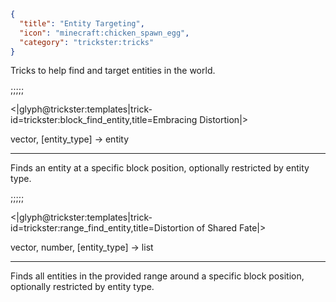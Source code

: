 ```json
{
  "title": "Entity Targeting",
  "icon": "minecraft:chicken_spawn_egg",
  "category": "trickster:tricks"
}
```

Tricks to help find and target entities in the world.

;;;;;

<|glyph@trickster:templates|trick-id=trickster:block_find_entity,title=Embracing Distortion|>

vector, [entity_type] -> entity

---

Finds an entity at a specific block position, optionally restricted by entity type.

;;;;;

<|glyph@trickster:templates|trick-id=trickster:range_find_entity,title=Distortion of Shared Fate|>

vector, number, [entity_type] -> list

---

Finds all entities in the provided range around a specific block position, optionally restricted by entity type.
